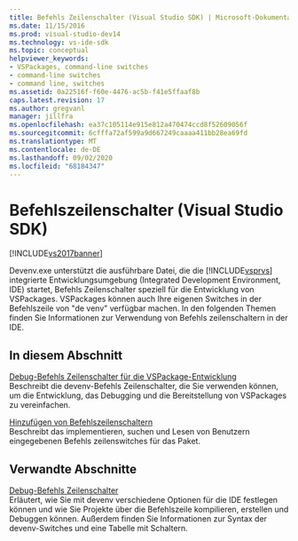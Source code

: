 ```yaml
---
title: Befehls Zeilenschalter (Visual Studio SDK) | Microsoft-Dokumentation
ms.date: 11/15/2016
ms.prod: visual-studio-dev14
ms.technology: vs-ide-sdk
ms.topic: conceptual
helpviewer_keywords:
- VSPackages, command-line switches
- command-line switches
- command line, switches
ms.assetid: 0a22516f-f60e-4476-ac5b-f41e5ffaaf8b
caps.latest.revision: 17
ms.author: gregvanl
manager: jillfra
ms.openlocfilehash: ea37c105114e915e812a470474ccd8f52609056f
ms.sourcegitcommit: 6cfffa72af599a9d667249caaaa411bb28ea69fd
ms.translationtype: MT
ms.contentlocale: de-DE
ms.lasthandoff: 09/02/2020
ms.locfileid: "68184347"
---
```

# <a name="command-line-switches-visual-studio-sdk"></a>Befehlszeilenschalter (Visual Studio SDK)
[!INCLUDE[vs2017banner](../includes/vs2017banner.md)]

Devenv.exe unterstützt die ausführbare Datei, die die [!INCLUDE[vsprvs](../includes/vsprvs-md.md)] integrierte Entwicklungsumgebung (Integrated Development Environment, IDE) startet, Befehls Zeilenschalter speziell für die Entwicklung von VSPackages. VSPackages können auch Ihre eigenen Switches in der Befehlszeile von "de venv" verfügbar machen. In den folgenden Themen finden Sie Informationen zur Verwendung von Befehls zeilenschaltern in der IDE.  
  
## <a name="in-this-section"></a>In diesem Abschnitt  
 [Debug-Befehls Zeilenschalter für die VSPackage-Entwicklung](../extensibility/devenv-command-line-switches-for-vspackage-development.md)  
 Beschreibt die devenv-Befehls Zeilenschalter, die Sie verwenden können, um die Entwicklung, das Debugging und die Bereitstellung von VSPackages zu vereinfachen.  
  
 [Hinzufügen von Befehlszeilenschaltern](../extensibility/adding-command-line-switches.md)  
 Beschreibt das implementieren, suchen und Lesen von Benutzern eingegebenen Befehls zeilenswitches für das Paket.  
  
## <a name="related-sections"></a>Verwandte Abschnitte  
 [Debug-Befehls Zeilenschalter](../ide/reference/devenv-command-line-switches.md)  
 Erläutert, wie Sie mit devenv verschiedene Optionen für die IDE festlegen können und wie Sie Projekte über die Befehlszeile kompilieren, erstellen und Debuggen können. Außerdem finden Sie Informationen zur Syntax der devenv-Switches und eine Tabelle mit Schaltern.
